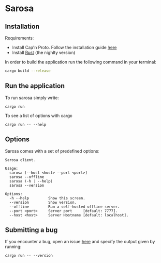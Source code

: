 # Sarosa

## Installation

Requirements:

* Install Cap'n Proto. Follow the installation guide [here](https://capnproto.org/install.html)
* Install [Rust](https://doc.rust-lang.org/nightly/book/nightly-rust.html)
(the nighlty version)

In order to build the application run the following command in your terminal:

```bash
cargo build --release
```

## Run the application

To run sarosa simply write:
```
cargo run
```

To see a list of options with cargo
```
cargo run -- --help
```

## Options

Sarosa comes with a set of predefined options:
```
Sarosa client.

Usage:
  sarosa [--host <host> --port <port>]
  sarosa --offline
  sarosa (-h | --help)
  sarosa --version

Options:
  -h --help         Show this screen.
  --version         Show version.
  --offline         Run a self-hosted offline server.
  --port <port>     Server port     [default: 7777].
  --host <host>     Server Hostname [default: localhost].
```

## Submitting a bug

If you encounter a bug, open an issue [here](https://github.com/GreenPix/sarosa/issues) and specify the
output given by running:

    cargo run -- --version
